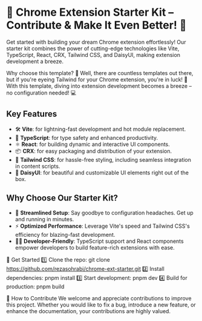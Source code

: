 # 🚀 Chrome Extension Starter Kit – Contribute & Make It Even Better! 🎉

Get started with building your dream Chrome extension effortlessly! Our starter kit combines the power of cutting-edge technologies like Vite, TypeScript, React, CRX, Tailwind CSS, and DaisyUI, making extension development a breeze.

Why choose this template? 🤔 Well, there are countless templates out there, but if you're eyeing Tailwind for your Chrome extension, you're in luck! 🎉 With this template, diving into extension development becomes a breeze – no configuration needed! 💻

## Key Features
- 🛠️ **Vite**: for lightning-fast development and hot module replacement.
- 🧰 **TypeScript**: for type safety and enhanced productivity.
- ⚛️ **React**: for building dynamic and interactive UI components.
- 📦 **CRX**: for easy packaging and distribution of your extension.
- 🎨 **Tailwind CSS**: for hassle-free styling, including seamless integration in content scripts.
- 🌼 **DaisyUI**: for beautiful and customizable UI elements right out of the box.

## Why Choose Our Starter Kit?
- 🚀 **Streamlined Setup**: Say goodbye to configuration headaches. Get up and running in minutes.
- ⚡ **Optimized Performance**: Leverage Vite's speed and Tailwind CSS's efficiency for blazing-fast development.
- 👩‍💻 **Developer-Friendly**: TypeScript support and React components empower developers to build feature-rich extensions with ease.

🚀 Get Started
1️⃣ Clone the repo: git clone https://github.com/rezasohrabi/chrome-ext-starter.git
2️⃣ Install dependencies: pnpm install
3️⃣ Start development: pnpm dev
4️⃣ Build for production: pnpm build

🤝 How to Contribute
We welcome and appreciate contributions to improve this project. Whether you would like to fix a bug, introduce a new feature, or enhance the documentation, your contributions are highly valued.
